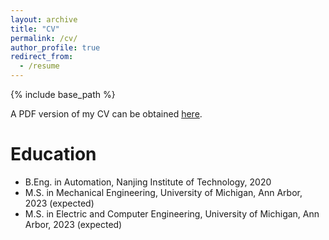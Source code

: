 ```yaml
---
layout: archive
title: "CV"
permalink: /cv/
author_profile: true
redirect_from:
  - /resume
---
```


{% include base_path %}


A PDF version of my CV can be obtained [here](https://www.dropbox.com/s/vm1zeh8ncqyzex9/Resume.pdf?dl=0).

Education
======
* B.Eng. in Automation, Nanjing Institute of Technology, 2020
* M.S. in Mechanical Engineering, University of Michigan, Ann Arbor, 2023 (expected)
* M.S. in Electric and Computer Engineering, University of Michigan, Ann Arbor, 2023 (expected)
  
  
